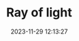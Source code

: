 ---
layout: post
title: 'Ray of light'
date: '2023-11-29 12:13:27'
last_modified_at: '2024-09-18 18:58:17'
category: "Cambridge"
tags:
  - UK
  - Cambridge
  - home
description: "The sun coming through the bedroom"
featImage: '20231129_cambridge-6138.webp'
featImageAlt: 'The sun coming through the window, reflected on the wall of a bedroom – top of the mattress and pillows visible'
featImageWidth: '1440'
featImageHeight: '962'
coffeeTable: false
---